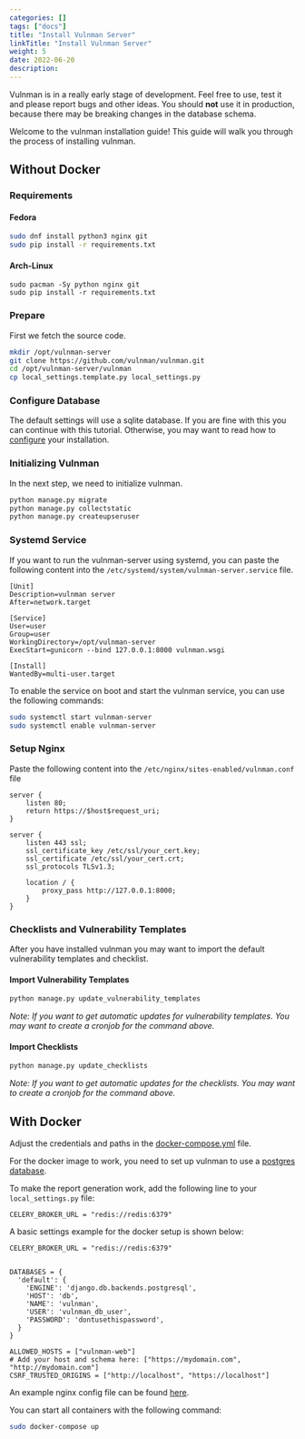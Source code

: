 ```yaml
---
categories: []
tags: ["docs"]
title: "Install Vulnman Server"
linkTitle: "Install Vulnman Server"
weight: 5
date: 2022-06-20
description: 
---
```


<div class="alert alert-warning">
    <i class="fa fa-warning"></i>
Vulnman is in a really early stage of development. Feel free to use, test it and please report bugs and other ideas.
You should <b>not</b> use it in production, because there may be breaking changes in the database schema.
</div>

Welcome to the vulnman installation guide! This guide will walk you through
the process of installing vulnman.

## Without Docker

### Requirements

#### Fedora
```bash
sudo dnf install python3 nginx git
sudo pip install -r requirements.txt
```

#### Arch-Linux

```
sudo pacman -Sy python nginx git
sudo pip install -r requirements.txt
```

### Prepare
First we fetch the source code.

```bash
mkdir /opt/vulnman-server
git clone https://github.com/vulnman/vulnman.git
cd /opt/vulnman-server/vulnman
cp local_settings.template.py local_settings.py
```


### Configure Database
The default settings will use a sqlite database.
If you are fine with this you can continue with this tutorial.
Otherwise, you may want to read how to [configure](/doc/server/databases/) your installation.


### Initializing Vulnman
In the next step, we need to initialize vulnman.

```bash
python manage.py migrate
python manage.py collectstatic
python manage.py createupseruser
```

### Systemd Service
If you want to run the vulnman-server using systemd, you can paste the following
content into the `/etc/systemd/system/vulnman-server.service` file.

```
[Unit]
Description=vulnman server
After=network.target

[Service]
User=user
Group=user
WorkingDirectory=/opt/vulnman-server
ExecStart=gunicorn --bind 127.0.0.1:8000 vulnman.wsgi

[Install]
WantedBy=multi-user.target
```

To enable the service on boot and start the vulnman service, you can use the following commands:

```bash
sudo systemctl start vulnman-server
sudo systemctl enable vulnman-server
```

### Setup Nginx

Paste the following content into the `/etc/nginx/sites-enabled/vulnman.conf` file

```
server {
    listen 80;
    return https://$host$request_uri;
}

server {
    listen 443 ssl;
    ssl_certificate_key /etc/ssl/your_cert.key;
    ssl_certificate /etc/ssl/your_cert.crt;
    ssl_protocols TLSv1.3;

    location / {
        proxy_pass http://127.0.0.1:8000;
    }
}
```



### Checklists and Vulnerability Templates
After you have installed vulnman you may want to import the default vulnerability templates and checklist.

#### Import Vulnerability Templates
```bash
python manage.py update_vulnerability_templates
```

*Note: If you want to get automatic updates for vulnerability templates. You may want to create a cronjob for the command above.*

#### Import Checklists
```bash
python manage.py update_checklists
```

*Note: If you want to get automatic updates for the checklists. You may want to create a cronjob for the command above.*


## With Docker

Adjust the credentials and paths in the [docker-compose.yml](https://github.com/vulnman/vulnman/blob/main/docker-compose.yml) file.

For the docker image to work, you need to set up vulnman to use a [postgres database](/doc/server/databases#postgresql).

To make the report generation work, add the following line to your `local_settings.py` file:

```
CELERY_BROKER_URL = "redis://redis:6379"
```

A basic settings example for the docker setup is shown below:

```
CELERY_BROKER_URL = "redis://redis:6379"


DATABASES = {
  'default': {
    'ENGINE': 'django.db.backends.postgresql',
    'HOST': 'db',
    'NAME': 'vulnman',
    'USER': 'vulnman_db_user',
    'PASSWORD': 'dontusethispassword',
  }
}

ALLOWED_HOSTS = ["vulnman-web"]
# Add your host and schema here: ["https://mydomain.com", "http://mydomain.com"]
CSRF_TRUSTED_ORIGINS = ["http://localhost", "https://localhost"]
```

An example nginx config file can be found [here](https://github.com/vulnman/vulnman/blob/main/docker/nginx.conf).

You can start all containers with the following command:

```bash
sudo docker-compose up
```